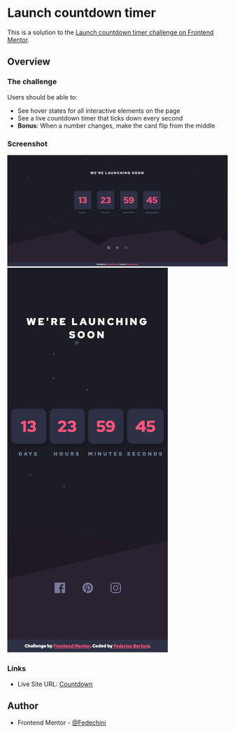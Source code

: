 # Launch countdown timer

This is a solution to the [Launch countdown timer challenge on Frontend Mentor](https://www.frontendmentor.io/challenges/launch-countdown-timer-N0XkGfyz-).

## Overview

### The challenge

Users should be able to:

- See hover states for all interactive elements on the page
- See a live countdown timer that ticks down every second
- **Bonus**: When a number changes, make the card flip from the middle

### Screenshot

![](./images/solutionDesktop.png)
![](./images/solutionMobile.png)

### Links

- Live Site URL: [Countdown](https://fedechini.github.io/launch-countdown-timer/)

## Author

- Frontend Mentor - [@Fedechini](https://www.frontendmentor.io/profile/Fedechini)
